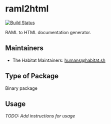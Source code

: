 # raml2html

[![Build Status](https://dev.azure.com/chefcorp-partnerengineering/Chef%20Base%20Plans/_apis/build/status/chef-base-plans.raml2html?branchName=master)](https://dev.azure.com/chefcorp-partnerengineering/Chef%20Base%20Plans/_build/latest?definitionId=186&branchName=master)

RAML to HTML documentation generator.

## Maintainers

* The Habitat Maintainers: <humans@habitat.sh>

## Type of Package

Binary package

## Usage

*TODO: Add instructions for usage*

